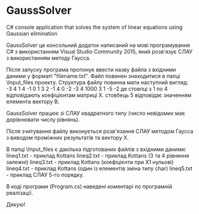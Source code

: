 # GaussSolver
С# console application that solves the system of linear equations using Gaussian elimination

GaussSolver це консольний додаток написаний на мові програмування С# з використанням Visual Studio Community 2015,
який розв'язує СЛАУ з використанням методу Гаусса.

Після запуску програма пропонує ввести назву файла з вхідними даними у форматі "filename.txt".
Файл повинен знаходитися в папці \Input_files проекту.
Структура файлу повинна мати наступний вигляд:
-3    4    1    4   -1
 0    1    3    2   -1
 4    0   -2   -3    4
1000  3    1   -5   -2
де стовпці з 1 по 4 відповідають коефіцієнтам матриці Х.
   стовбець 5 відповідає значенням елемента вектору B.

GaussSolver працює зі СЛАУ квадратного типу (число невідомих має дорівнювати числу рівнянь).

Після зчитування файлу виконується розв'язання СЛАУ методом Гаусса з виводом проміжних результатів та вектору X.

В папці \Input_files є дакілька підготованих файлів з вхідними даними:
lineq1.txt - приклад Kottans
lineq2.txt - приклад Kottans (3 та 4 рівняння залежні)
lineq3.txt - приклад Kottans (коефіцієнти при Х1 нульові)
lineq4.txt - приклад Kottans (один із елементів зміна типу char)
lineq5.txt - приклад СЛАУ 5-го порядку.

В коді програми (Program.cs) наведені коментарі по програмній реалізації.

Дякую!




